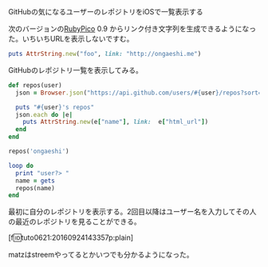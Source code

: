 GitHubの気になるユーザーのレポジトリをiOSで一覧表示する
<!-- 10328749687186004518 -->
次のバージョンの[RubyPico](http://rubypico.ongaeshi.me/) 0.9 からリンク付き文字列を生成できるようになった。いちいちURLを表示しないですむ。

```ruby
puts AttrString.new("foo", link: "http://ongaeshi.me")
```

GitHubのレポジトリ一覧を表示してみる。

```ruby
def repos(user)
  json = Browser.json("https://api.github.com/users/#{user}/repos?sort=pushed&per_page=8")

  puts "#{user}'s repos"
  json.each do |e|
    puts AttrString.new(e["name"], link:  e["html_url"])
  end
end

repos('ongaeshi')

loop do
  print "user?> "
  name = gets
  repos(name)
end
```

最初に自分のレポジトリを表示する。2回目以降はユーザー名を入力してその人の最近のレポジトリを見ることができる。

[f:id:tuto0621:20160924143357p:plain]

matzはstreemやってるとかいつでも分かるようになった。
